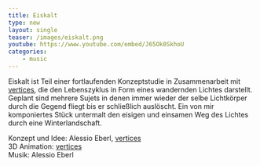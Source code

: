 ```yaml
---
title: Eiskalt
type: new
layout: single
teaser: /images/eiskalt.png
youtube: https://www.youtube.com/embed/J65Ok0SkhoU
categories: 
    - music
---
```

Eiskalt ist Teil einer fortlaufenden Konzeptstudie in Zusammenarbeit mit [vertices](https://www.vertices.at), die den Lebenszyklus in Form eines wandernden Lichtes darstellt. Geplant sind mehrere Sujets in denen immer wieder der selbe Lichtkörper durch die Gegend fliegt bis er schließlich auslöscht. Ein von mir komponiertes Stück untermalt den eisigen und einsamen Weg des Lichtes durch eine Winterlandschaft. 

Konzept und Idee: Alessio Eberl, [vertices](https://www.vertices.at)  
3D Animation: [vertices](https://www.vertices.at)  
Musik: Alessio Eberl
